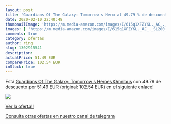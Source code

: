 ```yaml
---
layout: post
title: 'Guardians Of The Galaxy: Tomorrow s Hero al 49.79 % de descuento'
date: 2020-02-10 22:40:48
thumbnailImage: 'https://m.media-amazon.com/images/I/615q1XFZYKL._AC_._SL200_.jpg'
images: [ 'https://m.media-amazon.com/images/I/615q1XFZYKL._AC_._SL200_.jpg' ]
comments: true
category: ofertas
author: ring
slug: 1302915541
description:
actualPrice: 51.49 EUR
comparePrice: 102.54 EUR
inStock: true
---
```


Está [Guardians Of The Galaxy: Tomorrow s Heroes Omnibus](https://www.amazon.com/dp/1302915541/?tag=redken08-20) con 49.79 de descuento por 51.49 EUR (original: 102.54 EUR) en el siguiente enlace!

[![](https://m.media-amazon.com/images/I/615q1XFZYKL._AC_._SL200_.jpg)](https://www.amazon.com/dp/1302915541/?tag=redken08-20)

[Ver la oferta!!](https://www.amazon.com/dp/1302915541/?tag=redken08-20)

[Consulta otras ofertas en nuestro canal de telegram](https://t.me/s/ofertas25)
